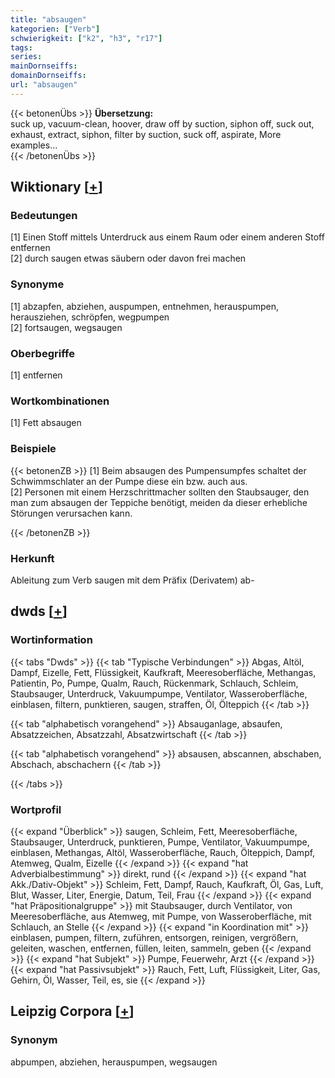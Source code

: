 ```yaml
---
title: "absaugen"
kategorien: ["Verb"]
schwierigkeit: ["k2", "h3", "r17"]
tags:
series:
mainDornseiffs:
domainDornseiffs:
url: "absaugen"
---
```


{{< betonenÜbs >}}
**Übersetzung:**  
suck up, vacuum-clean, hoover, draw off by suction, siphon off, suck out, exhaust, extract, siphon, filter by suction, suck off, aspirate, More examples...  
{{< /betonenÜbs >}}

## Wiktionary [[+](https://de.wiktionary.org/wiki/absaugen)]

### Bedeutungen
[1] Einen Stoff mittels Unterdruck aus einem Raum oder einem anderen Stoff entfernen  
[2] durch saugen etwas säubern oder davon frei machen  

### Synonyme
[1] abzapfen, abziehen, auspumpen, entnehmen, herauspumpen, herausziehen, schröpfen, wegpumpen  
[2] fortsaugen, wegsaugen  

### Oberbegriffe
[1] entfernen  

### Wortkombinationen
[1] Fett absaugen  

### Beispiele
{{< betonenZB >}}
[1] Beim absaugen des Pumpensumpfes schaltet der Schwimmschlater an der Pumpe diese ein bzw. auch aus.  
[2] Personen mit einem Herzschrittmacher sollten den Staubsauger, den man zum absaugen der Teppiche benötigt, meiden da dieser erhebliche Störungen verursachen kann.  

{{< /betonenZB >}}
### Herkunft
Ableitung zum Verb saugen mit dem Präfix (Derivatem) ab-  



## dwds [[+](https://www.dwds.de/wb/absaugen)]

### Wortinformation
{{< tabs "Dwds" >}}
{{< tab "Typische Verbindungen" >}}
Abgas, Altöl, Dampf, Eizelle, Fett, Flüssigkeit, Kaufkraft, Meeresoberfläche, Methangas, Patientin, Po, Pumpe, Qualm, Rauch, Rückenmark, Schlauch, Schleim, Staubsauger, Unterdruck, Vakuumpumpe, Ventilator, Wasseroberfläche, einblasen, filtern, punktieren, saugen, straffen, Öl, Ölteppich
{{< /tab >}}

{{< tab "alphabetisch vorangehend" >}}
Absauganlage, absaufen, Absatzzeichen, Absatzzahl, Absatzwirtschaft
{{< /tab >}}

{{< tab "alphabetisch vorangehend" >}}
absausen, abscannen, abschaben, Abschach, abschachern
{{< /tab >}}

{{< /tabs >}}

### Wortprofil
{{< expand "Überblick" >}} saugen, Schleim, Fett, Meeresoberfläche, Staubsauger, Unterdruck, punktieren, Pumpe, Ventilator, Vakuumpumpe, einblasen, Methangas, Altöl, Wasseroberfläche, Rauch, Ölteppich, Dampf, Atemweg, Qualm, Eizelle {{< /expand >}}
{{< expand "hat Adverbialbestimmung" >}} direkt, rund {{< /expand >}}
{{< expand "hat Akk./Dativ-Objekt" >}} Schleim, Fett, Dampf, Rauch, Kaufkraft, Öl, Gas, Luft, Blut, Wasser, Liter, Energie, Datum, Teil, Frau {{< /expand >}}
{{< expand "hat Präpositionalgruppe" >}} mit Staubsauger, durch Ventilator, von Meeresoberfläche, aus Atemweg, mit Pumpe, von Wasseroberfläche, mit Schlauch, an Stelle {{< /expand >}}
{{< expand "in Koordination mit" >}} einblasen, pumpen, filtern, zuführen, entsorgen, reinigen, vergrößern, geleiten, waschen, entfernen, füllen, leiten, sammeln, geben {{< /expand >}}
{{< expand "hat Subjekt" >}} Pumpe, Feuerwehr, Arzt {{< /expand >}}
{{< expand "hat Passivsubjekt" >}} Rauch, Fett, Luft, Flüssigkeit, Liter, Gas, Gehirn, Öl, Wasser, Teil, es, sie {{< /expand >}}

## Leipzig Corpora [[+](https://corpora.uni-leipzig.de/en/res?word=absaugen&corpusId=deu_newscrawl-public_2018)]


### Synonym
abpumpen, abziehen, herauspumpen, wegsaugen

